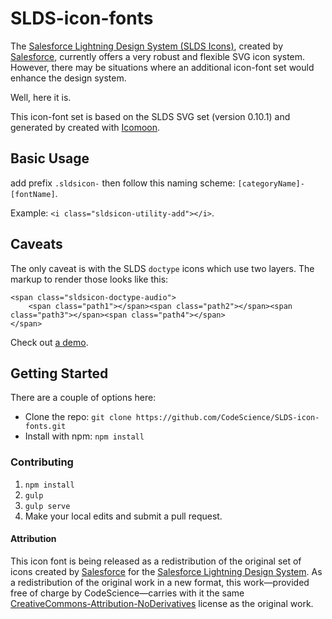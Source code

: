 # SLDS-icon-fonts

The [Salesforce Lightning Design System (SLDS Icons)](https://www.lightningdesignsystem.com/resources/icons "SLDS"), created by [Salesforce](http://www.salesforce.com/), currently offers a very robust and flexible SVG icon system. However, there may be situations where an additional icon-font set would enhance the design system.

Well, here it is.

This icon-font set is based on the SLDS SVG set (version 0.10.1) and generated by created with [Icomoon](https://icomoon.io/ "Icomoon").

## Basic Usage
add prefix `.sldsicon-` then follow this naming scheme: `[categoryName]-[fontName]`.

Example: `<i class="sldsicon-utility-add"></i>`.

## Caveats
The only caveat is with the SLDS `doctype` icons which use two layers. The markup to render those looks like this:

```
<span class="sldsicon-doctype-audio">
    <span class="path1"></span><span class="path2"></span><span class="path3"></span><span class="path4"></span>
</span>
```

Check out [a demo](http://codescience.github.io/SLDS-icon-fonts/).

## Getting Started
There are a couple of options here:
* Clone the repo: `git clone https://github.com/CodeScience/SLDS-icon-fonts.git`
* Install with npm: `npm install`

### Contributing
1. `npm install`
2. `gulp`
3. `gulp serve`
4. Make your local edits and submit a pull request.

#### Attribution
This icon font is being released as a redistribution of the original set of icons created by [Salesforce](http://www.salesforce.com/) for the [Salesforce Lightning Design System](http://lightningdesignsystem.com). As a redistribution of the original work in a new format, this work&mdash;provided free of charge by CodeScience&mdash;carries with it the same [CreativeCommons-Attribution-NoDerivatives](http://creativecommons.org/licenses/by-nd/4.0/) license as the original work.
